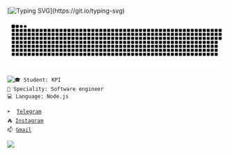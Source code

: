 
[![Typing SVG](https://readme-typing-svg.herokuapp.com/?lines=Hello,+I'm+Alex+Shopiak+👽;3rd+year+student;Node.js+developer!;)](https://git.io/typing-svg)

<p>
 <img width="600" src="assets/github-snake.svg" alt="snake"/>
</p>

<div>
  <img align="left" src="https://github-readme-stats.vercel.app/api/top-langs/?username=AlexShopiak&theme=dark&layout=compact&langs_count=12" />

  <div>
    <code>🎓 Student: KPI</code>
  </div>
  <div>
    <code>🔧 Speciality: Software engineer</code>
  </div>
  <div>
    <code>💻 Language: Node.js</code>
  </div>

  <p></p>

  <div>
    <code>➤  <a href="https://t.me/alex_shopiak">Telegram</a></code>
  </div>
  <div>
    <code>⛺ <a href="https://instagram.com/alex_shopiak">Instagram</a></code>
  </div>
  <div>
    <code>📫 <a href="mailto:alshop2004@gmail.com">Gmail</a></code>
  </div>

  <p></p>

  ![](https://komarev.com/ghpvc/?username=your-github-AlexShopiak&color=blue) 
</div>


